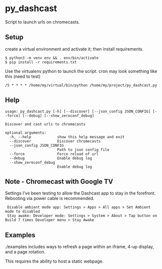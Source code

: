 # py_dashcast

Script to launch urls on chromecasts.


## Setup
create a virtual environment and activate it; then install requirements.
```
$ python3 -m venv env && . env/bin/activate
$ pip install -r requirements.txt
```

Use the virtualenv python to launch the script.
cron may look something like this (need to test)
```
/5 * * * * /home/my/virtual/bin/python /home/my/project/py_dashcast.py
```


## Help

```
usage: py_dashcast.py [-h] [--discover] [--json_config JSON_CONFIG] [--force] [--debug] [--show_zeroconf_debug]

Discover and cast urls to chromecasts

optional arguments:
  -h, --help            show this help message and exit
  --discover            Discover chromecasts
  --json_config JSON_CONFIG
                        Path to json config file
  --force               Force reload of url
  --debug               Enable debug log
  --show_zeroconf_debug
                        Enable debug log
```

## Note - Chromecast with Google TV

Settings I've been testing to allow the Dashcast app to stay in the forefront. Rebooting via power cable is recommended.
```
 Disable ambient mode app: Settings > Apps > All apps > Set Ambient mode to disabled
 Stay awake: Developer mode: Settings > System > About > Tap button on Build 7 times Developer menu > Stay Awake
```

## Examples

./examples includes ways to refresh a page within an iframe, 4-up display, and a page rotation. 

This requires the ability to host a static webpage.
